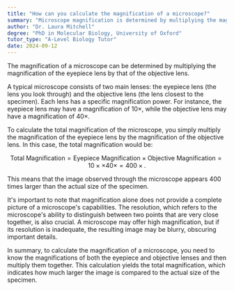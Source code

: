 ```yaml
---
title: "How can you calculate the magnification of a microscope?"
summary: "Microscope magnification is determined by multiplying the magnification of the eyepiece lens with that of the objective lens."
author: "Dr. Laura Mitchell"
degree: "PhD in Molecular Biology, University of Oxford"
tutor_type: "A-Level Biology Tutor"
date: 2024-09-12
---
```


The magnification of a microscope can be determined by multiplying the magnification of the eyepiece lens by that of the objective lens.

A typical microscope consists of two main lenses: the eyepiece lens (the lens you look through) and the objective lens (the lens closest to the specimen). Each lens has a specific magnification power. For instance, the eyepiece lens may have a magnification of $10\times$, while the objective lens may have a magnification of $40\times$.

To calculate the total magnification of the microscope, you simply multiply the magnification of the eyepiece lens by the magnification of the objective lens. In this case, the total magnification would be:

$$
\text{Total Magnification} = \text{Eyepiece Magnification} \times \text{Objective Magnification} = 10\times \times 40\times = 400\times.
$$

This means that the image observed through the microscope appears $400$ times larger than the actual size of the specimen.

It's important to note that magnification alone does not provide a complete picture of a microscope's capabilities. The resolution, which refers to the microscope's ability to distinguish between two points that are very close together, is also crucial. A microscope may offer high magnification, but if its resolution is inadequate, the resulting image may be blurry, obscuring important details.

In summary, to calculate the magnification of a microscope, you need to know the magnifications of both the eyepiece and objective lenses and then multiply them together. This calculation yields the total magnification, which indicates how much larger the image is compared to the actual size of the specimen.
    